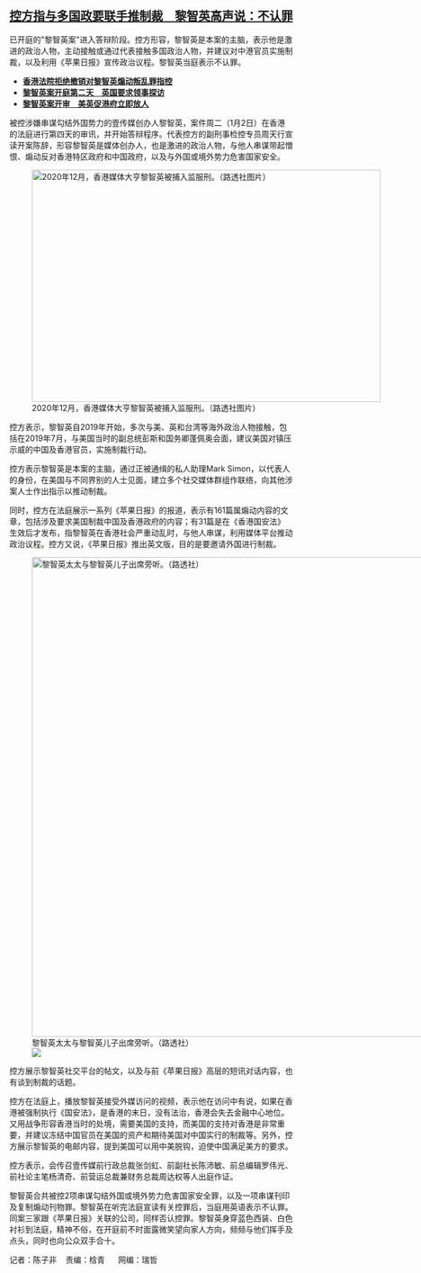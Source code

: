 <!--1704213540000-->
[控方指与多国政要联手推制裁　黎智英高声说：不认罪](https://www.rfa.org/mandarin/yataibaodao/gangtai/ec2-01022024085604.html)
------

<p>已开庭的"黎智英案"进入答辩阶段。控方形容，黎智英是本案的主脑，表示他是激进的政治人物，主动接触或通过代表接触多国政治人物，并建议对中港官员实施制裁，以及利用《苹果日报》宣传政治议程。黎智英当庭表示不认罪。</p><ul><li><strong><span class="result-title"> <a class="state-published" href="https://www.rfa.org/mandarin/Xinwen/7-12222023140442.html">香港法院拒绝撤销对黎智英煽动叛乱罪指控</a> </span></strong></li><li class="teaserimg"><strong><a href="https://www.rfa.org/mandarin/Xinwen/4-12192023110336.html"> </a><span class="result-title"><a class="state-published" href="https://www.rfa.org/mandarin/yataibaodao/gangtai/tj1-12192023102551.html">黎智英案开庭第二天　英国要求领事探访</a></span></strong></li><li><span class="result-title"> <a class="state-published" href="https://www.rfa.org/mandarin/yataibaodao/gf-12182023023647.html"><strong>黎智英案开审　美英促港府立即放人</strong></a> </span></li></ul><p>被控涉嫌串谋勾结外国势力的壹传媒创办人黎智英，案件周二（1月2日）在香港的法庭进行第四天的审讯，并开始答辩程序。代表控方的副刑事检控专员周天行宣读开案陈辞，形容黎智英是媒体创办人，也是激进的政治人物，与他人串谋带起憎恨、煽动反对香港特区政府和中国政府，以及与外国或境外势力危害国家安全。</p><p><figure class="image-richtext image-inline captioned" style="width:620px;"><img alt="2020年12月，香港媒体大亨黎智英被捕入监服刑。（路透社图片）" height="413" src="https://www.rfa.org/mandarin/yataibaodao/gangtai/lf2-04122022134029.html/lf0412.jpg/@@images/b68be079-f68c-4d7e-87e3-2f5eaadf98d9.jpeg" title="lf0412.jpg" width="620"/><figcaption class="image-caption">2020年12月，香港媒体大亨黎智英被捕入监服刑。（路透社图片）</figcaption><small></small></figure></p><p>控方表示，黎智英自2019年开始，多次与美、英和台湾等海外政治人物接触，包括在2019年7月，与美国当时的副总统彭斯和国务卿蓬佩奥会面，建议美国对镇压示威的中国及香港官员，实施制裁行动。</p><p>控方表示黎智英是本案的主脑，通过正被通缉的私人助理Mark Simon，以代表人的身份，在美国与不同界别的人士见面，建立多个社交媒体群组作联络，向其他涉案人士作出指示以推动制裁。</p><p>同时，控方在法庭展示一系列《苹果日报》的报道，表示有161篇属煽动内容的文章，包括涉及要求美国制裁中国及香港政府的内容；有31篇是在《香港国安法》生效后才发布，指黎智英在香港社会严重动乱时，与他人串谋，利用媒体平台推动政治议程。控方又说，《苹果日报》推出英文版，目的是要邀请外国进行制裁。</p><p><figure class="image-richtext image-inline captioned" style="width:1280px;"><img alt="黎智英太太与黎智英儿子出席旁听。（路透社）" height="853" src="https://www.rfa.org/mandarin/yataibaodao/gangtai/ec2-01022024085604.html/2023-12-18t053326z_1050593973_rc2hz4auem60_rtrmadp_3_hongkong-security-jimmylai.jpg/@@images/cf390af6-b63b-4fc7-aaaa-3baabf924652.jpeg" title="2023-12-18T053326Z_1050593973_RC2HZ4AUEM60_RTRMADP_3_HONGKONG-SECURITY-JIMMYLAI.JPG" width="1280"/><figcaption class="image-caption">黎智英太太与黎智英儿子出席旁听。（路透社）</figcaption><small></small><div id="zoomattribute"><a data-caption="黎智英太太与黎智英儿子出席旁听。（路透社）" data-fancybox="" href="https://www.rfa.org/mandarin/yataibaodao/gangtai/ec2-01022024085604.html/2023-12-18t053326z_1050593973_rc2hz4auem60_rtrmadp_3_hongkong-security-jimmylai.jpg" id="single_image" title="黎智英太太与黎智英儿子出席旁听。（路透社）"><img src="/++plone++rfa-resources/img/icon-zoom.png"/></a></div></figure></p><p>控方展示黎智英社交平台的帖文，以及与前《苹果日报》高层的短讯对话内容，也有谈到制裁的话题。</p><p>控方在法庭上，播放黎智英接受外媒访问的视频，表示他在访问中有说，如果在香港被强制执行《国安法》，是香港的末日，没有法治，香港会失去金融中心地位。又用战争形容香港当时的处境，需要美国的支持，而美国的支持对香港是非常重要，并建议冻结中国官员在美国的资产和期待美国对中国实行的制裁等。另外，控方展示黎智英的电邮内容，提到美国可以用中美脱钩，迫使中国满足美方的要求。</p><p>控方表示，会传召壹传媒前行政总裁张剑虹、前副社长陈沛敏、前总编辑罗伟光、前社论主笔杨清奇、前营运总裁兼财务总裁周达权等人出庭作证。</p><p>黎智英合共被控2项串谋勾结外国或境外势力危害国家安全罪，以及一项串谋刊印及复制煽动刊物罪。黎智英在听完法庭宣读有关控罪后，当庭用英语表示不认罪。同案三家跟《苹果日报》关联的公司，同样否认控罪。黎智英身穿蓝色西装、白色衬衫到法庭，精神不俗，在开庭前不时面露微笑望向家人方向，频频与他们挥手及点头，同时也向公众双手合十。</p><p>记者：陈子非    责编：梒青      网编：瑞哲</p>
